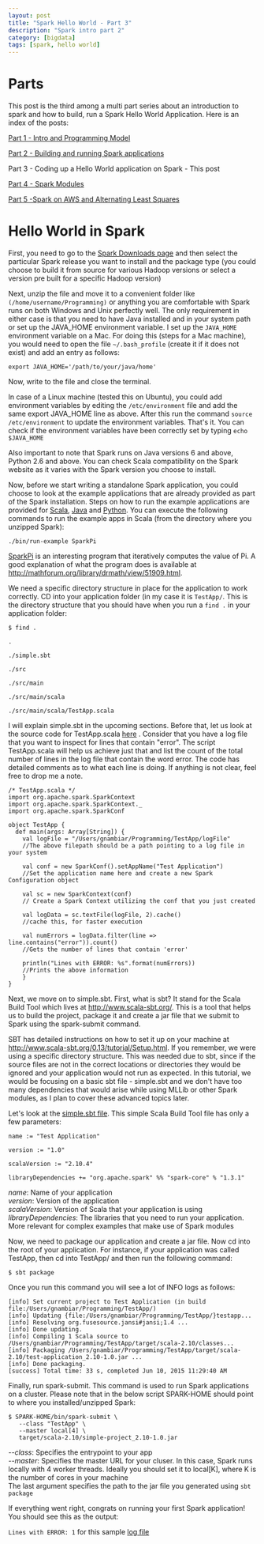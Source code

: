 ```yaml
---
layout: post
title: "Spark Hello World - Part 3"
description: "Spark intro part 2"
category: [bigdata]
tags: [spark, hello world]
---
```



Parts
==============

This post is the third among a multi part series about an introduction to spark and how to build, run a Spark Hello World Application. Here is an index of the posts:


[Part 1 - Intro and Programming Model](http://www.gkrishnan.com/bigdata/2015/06/07/apache-spark-part1-intro/) 


[Part 2 - Building and running Spark applications](http://www.gkrishnan.com/bigdata/2015/06/09/apache-spark-part2-building-running-apps/)


Part 3 - Coding up a Hello World application on Spark - This post


[Part 4 - Spark Modules](http://www.gkrishnan.com/bigdata/2015/06/09/apache-spark-part4-spark-modules/)


[Part 5 -Spark on AWS and Alternating Least Squares](http://www.gkrishnan.com/bigdata/2015/06/09/apache-spark-part5-spark-aws/)


Hello World in Spark
====================

First, you need to go to the [Spark Downloads page](http://spark.apache.org/downloads.html) and then select the particular Spark release you want to install and the package type (you could choose to build it from source for various Hadoop versions or select a version pre built for a specific Hadoop version)


Next, unzip the file and move it to a convenient folder like `(/home/username/Programming)` or anything you are comfortable with
Spark runs on both Windows and Unix perfectly well. The only requirement in either case is that you need to have Java installed and in your system path or set up the JAVA_HOME environment variable. I set up the `JAVA_HOME` environment variable on a Mac. For doing this (steps for a Mac machine), you would need to open the file `~/.bash_profile` (create it if it does not exist) and add an entry as follows:


`export JAVA_HOME='/path/to/your/java/home'`


Now, write to the file and close the terminal.


In case of a Linux machine (tested this on Ubuntu), you could add environment variables by editing the `/etc/environment` file and add the same export JAVA_HOME line as above. After this run the command `source /etc/environment` to update the environment variables. That's it. You can check if the environment variables have been correctly set by typing `echo $JAVA_HOME`


Also important to note that Spark runs on Java versions 6 and above, Python 2.6 and above. You can check Scala compatibility on the Spark website as it varies with the Spark version you choose to install.


Now, before we start writing a standalone Spark application, you could choose to look at the example applications that are already provided as part of the Spark installation. Steps on how to run the example applications are provided for [Scala](https://github.com/apache/spark/tree/master/examples/src/main/scala/org/apache/spark/examples), [Java](https://github.com/apache/spark/tree/master/examples/src/main/java/org/apache/spark/examples) and [Python](https://github.com/apache/spark/tree/master/examples/src/main/python). You can execute the following commands to run the example apps in Scala (from the directory where you unzipped Spark):


`./bin/run-example SparkPi`


[SparkPi](https://github.com/apache/spark/blob/master/examples/src/main/scala/org/apache/spark/examples/SparkPi.scala) is an interesting program that iteratively computes the value of Pi. A good explanation of what the program does is available at <http://mathforum.org/library/drmath/view/51909.html>. 

We need a specific directory structure in place for the application to work correctly. CD into your application folder (in my case it is `TestApp/`. This is the directory structure that you should have when you run a `find .` in your application folder:

`$ find .`

`.`

`./simple.sbt`

`./src`

`./src/main`

`./src/main/scala`

`./src/main/scala/TestApp.scala`

I will explain simple.sbt in the upcoming sections. Before that, let us look at the source code for TestApp.scala [here](https://github.com/gkrishnan/TestApp/blob/master/src/main/scala/TestApp.scala) . Consider that you have a log file that you want to inspect for lines that contain "error". The script TestApp.scala will help us achieve just that and list the count of the total number of lines in the log file that contain the word error. The code has detailed comments as to what each line is doing. If anything is not clear, feel free to drop me a note.

	/* TestApp.scala */
	import org.apache.spark.SparkContext
	import org.apache.spark.SparkContext._
	import org.apache.spark.SparkConf
	
	object TestApp {
	  def main(args: Array[String]) {
	    val logFile = "/Users/gnambiar/Programming/TestApp/logFile" 
	    //The above filepath should be a path pointing to a log file in your system
            
	    val conf = new SparkConf().setAppName("Test Application")  
	    //Set the application name here and create a new Spark Configuration object
	    
	    val sc = new SparkContext(conf) 
	    // Create a Spark Context utilizing the conf that you just created
	    
	    val logData = sc.textFile(logFile, 2).cache() 
	    //cache this, for faster execution
	    
	    val numErrors = logData.filter(line => line.contains("error")).count()
	    //Gets the number of lines that contain 'error'
	    
	    println("Lines with ERROR: %s".format(numErrors))
	    //Prints the above information
	    }
	}


Next, we move on to simple.sbt. First, what is sbt? It stand for the Scala Build Tool which lives at <http://www.scala-sbt.org/>. This is a tool that helps us to build the project, package it and create a jar file that we submit to Spark using the spark-submit command. 

SBT has detailed instructions on how to set it up on your machine at <http://www.scala-sbt.org/0.13/tutorial/Setup.html>. If you remember, we were using a specific directory structure. This was needed due to sbt, since if the source files are not in the correct locations or directories they would be ignored and your application would not run as expected. In this tutorial, we would be focusing on a basic sbt file - simple.sbt and we don't have too many dependencies that would arise while using MLLib or other Spark modules, as I plan to cover these advanced topics later.

Let's look at the [simple.sbt file](https://github.com/gkrishnan/TestApp/blob/master/simple.sbt). This simple Scala Build Tool file has only a few parameters:


    name := "Test Application"
    
    version := "1.0"
    
    scalaVersion := "2.10.4"
    
    libraryDependencies += "org.apache.spark" %% "spark-core" % "1.3.1"




*name*: Name of your application<br/>
*version*: Version of the application<br/>
*scalaVersion*: Version of Scala that your application is using<br/>
*libraryDependencies*: The libraries that you need to run your application. More relevant for complex examples that make use of Spark modules<br/>


Now, we need to package our application and create a jar file. Now cd into the root of your application. For instance, if your application was called TestApp, then cd into TestApp/ and then run the following command:

`$ sbt package`

Once you run this command you will see a lot of INFO logs as follows:

    [info] Set current project to Test Application (in build file:/Users/gnambiar/Programming/TestApp/)
    [info] Updating {file:/Users/gnambiar/Programming/TestApp/}testapp...
    [info] Resolving org.fusesource.jansi#jansi;1.4 ...
    [info] Done updating.
    [info] Compiling 1 Scala source to /Users/gnambiar/Programming/TestApp/target/scala-2.10/classes...
    [info] Packaging /Users/gnambiar/Programming/TestApp/target/scala-2.10/test-application_2.10-1.0.jar ...
    [info] Done packaging.
    [success] Total time: 33 s, completed Jun 10, 2015 11:29:40 AM
    
    
Finally, run spark-submit. This command is used to run Spark applications on a cluster. Please note that in the below script SPARK-HOME should point to where you installed/unzipped Spark:


    $ SPARK-HOME/bin/spark-submit \
       --class "TestApp" \
       --master local[4] \
       target/scala-2.10/simple-project_2.10-1.0.jar
       
       
*--class*:   Specifies the entrypoint to your app<br/>
*--master*:  Specifies the master URL for your cluser. In this case, Spark runs locally with 4 worker threads. Ideally you should set it to local[K], where K is the number of cores in your machine <br/>
The last argument specifies the path to the jar file you generated using `sbt package`<br/>


If everything went right, congrats on running your first Spark application! You should see this as the output:


`Lines with ERROR: 1` for this sample [log file](https://github.com/gkrishnan/TestApp/blob/master/logFile)


